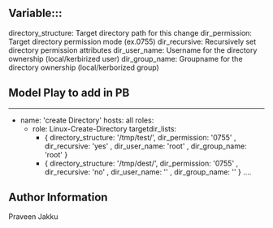 
Variable:::
------------
directory_structure: Target directory path for this change
dir_permission: Target directory permission mode (ex.0755)
dir_recursive: Recursively set directory permission attributes
dir_user_name: Username for the directory ownership (local/kerbirized user)
dir_group_name: Groupname for the directory ownership (local/kerborized group)

Model Play to add in PB
-----------------------

---
- name: 'create Directory'
  hosts: all
roles:
  - role: Linux-Create-Directory
    targetdir_lists:
       - { directory_structure: '/tmp/test/', dir_permission: '0755' , dir_recursive: 'yes' , dir_user_name: 'root' , dir_group_name: 'root' }
       - { directory_structure: '/tmp/dest/', dir_permission: '0755' , dir_recursive: 'no' , dir_user_name: '' , dir_group_name: '' }
....

Author Information
------------------
Praveen Jakku
